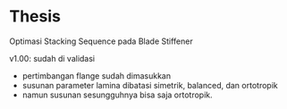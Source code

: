# Thesis
Optimasi Stacking Sequence pada Blade Stiffener


v1.00: sudah di validasi
- pertimbangan flange sudah dimasukkan 
- susunan parameter lamina dibatasi simetrik, balanced, dan ortotropik
- namun susunan sesungguhnya bisa saja ortotropik.


